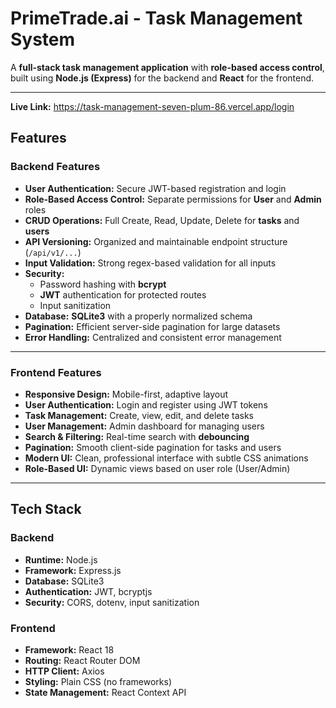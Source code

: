 #  PrimeTrade.ai - Task Management System

A **full-stack task management application** with **role-based access control**, built using **Node.js (Express)** for the backend and **React** for the frontend.

---
**Live Link:** https://task-management-seven-plum-86.vercel.app/login
##  Features

###  Backend Features
- **User Authentication:** Secure JWT-based registration and login  
- **Role-Based Access Control:** Separate permissions for **User** and **Admin** roles  
- **CRUD Operations:** Full Create, Read, Update, Delete for **tasks** and **users**  
- **API Versioning:** Organized and maintainable endpoint structure (`/api/v1/...`)  
- **Input Validation:** Strong regex-based validation for all inputs  
- **Security:** 
  - Password hashing with **bcrypt**
  - **JWT** authentication for protected routes
  - Input sanitization  
- **Database:** **SQLite3** with a properly normalized schema  
- **Pagination:** Efficient server-side pagination for large datasets  
- **Error Handling:** Centralized and consistent error management  

---

###  Frontend Features
- **Responsive Design:** Mobile-first, adaptive layout  
- **User Authentication:** Login and register using JWT tokens  
- **Task Management:** Create, view, edit, and delete tasks  
- **User Management:** Admin dashboard for managing users  
- **Search & Filtering:** Real-time search with **debouncing**  
- **Pagination:** Smooth client-side pagination for tasks and users  
- **Modern UI:** Clean, professional interface with subtle CSS animations  
- **Role-Based UI:** Dynamic views based on user role (User/Admin)  

---

##  Tech Stack

###  Backend
- **Runtime:** Node.js  
- **Framework:** Express.js  
- **Database:** SQLite3  
- **Authentication:** JWT, bcryptjs  
- **Security:** CORS, dotenv, input sanitization  

###  Frontend
- **Framework:** React 18  
- **Routing:** React Router DOM  
- **HTTP Client:** Axios  
- **Styling:** Plain CSS (no frameworks)  
- **State Management:** React Context API  
